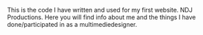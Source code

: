 This is the code I have written and used for my first website. NDJ Productions.
Here you will find info about me and the things I have done/participated in as a multimediedesigner.
